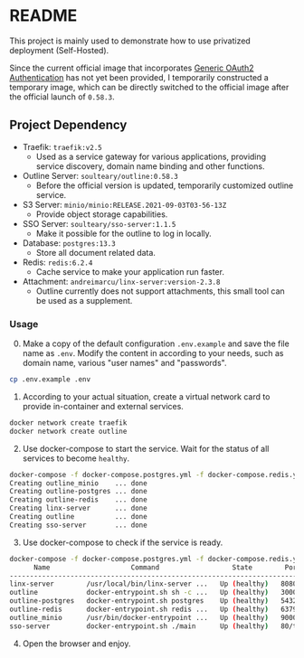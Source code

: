 # README

This project is mainly used to demonstrate how to use privatized deployment (Self-Hosted).

Since the current official image that incorporates [Generic OAuth2 Authentication](https://github.com/outline/outline/pull/2388/files) has not yet been provided, I temporarily constructed a temporary image, which can be directly switched to the official image after the official launch of `0.58.3`.

## Project Dependency

- Traefik: `traefik:v2.5`
    - Used as a service gateway for various applications, providing service discovery, domain name binding and other functions.
- Outline Server: `soulteary/outline:0.58.3`
    - Before the official version is updated, temporarily customized outline service.
- S3 Server: `minio/minio:RELEASE.2021-09-03T03-56-13Z`
    - Provide object storage capabilities.
- SSO Server: `soulteary/sso-server:1.1.5`
    - Make it possible for the outline to log in locally.
- Database: `postgres:13.3`
    - Store all document related data.
- Redis: `redis:6.2.4`
    - Cache service to make your application run faster.
- Attachment: `andreimarcu/linx-server:version-2.3.8`
    - Outline currently does not support attachments, this small tool can be used as a supplement.

### Usage

0. Make a copy of the default configuration `.env.example` and save the file name as `.env`. Modify the content in  according to your needs, such as domain name, various "user names" and "passwords".

```bash
cp .env.example .env
```

1. According to your actual situation, create a virtual network card to provide in-container and external services.

```bash
docker network create traefik
docker network create outline
```

2. Use docker-compose to start the service. Wait for the status of all services to become `healthy`.

```bash
docker-compose -f docker-compose.postgres.yml -f docker-compose.redis.yml -f docker-compose.minio.yml -f docker-compose.attachment.yml -f docker-compose.sso.yml -f docker-compose.outline.yml up -d
Creating outline_minio    ... done
Creating outline-postgres ... done
Creating outline-redis    ... done
Creating linx-server      ... done
Creating outline          ... done
Creating sso-server       ... done
```

3.  Use docker-compose to check if the service is ready.


```bash
docker-compose -f docker-compose.postgres.yml -f docker-compose.redis.yml -f docker-compose.minio.yml -f docker-compose.attachment.yml -f docker-compose.sso.yml -f docker-compose.outline.yml ps   
      Name                    Command                  State        Ports  
---------------------------------------------------------------------------
linx-server        /usr/local/bin/linx-server ...   Up (healthy)   8080/tcp
outline            docker-entrypoint.sh sh -c ...   Up (healthy)   3000/tcp
outline-postgres   docker-entrypoint.sh postgres    Up (healthy)   5432/tcp
outline-redis      docker-entrypoint.sh redis ...   Up (healthy)   6379/tcp
outline_minio      /usr/bin/docker-entrypoint ...   Up (healthy)   9000/tcp
sso-server         docker-entrypoint.sh ./main      Up (healthy)   80/tcp   
```

4. Open the browser and enjoy.

